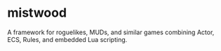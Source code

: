 # mistwood
A framework for roguelikes, MUDs, and similar games combining Actor, ECS, Rules, and embedded Lua scripting.
